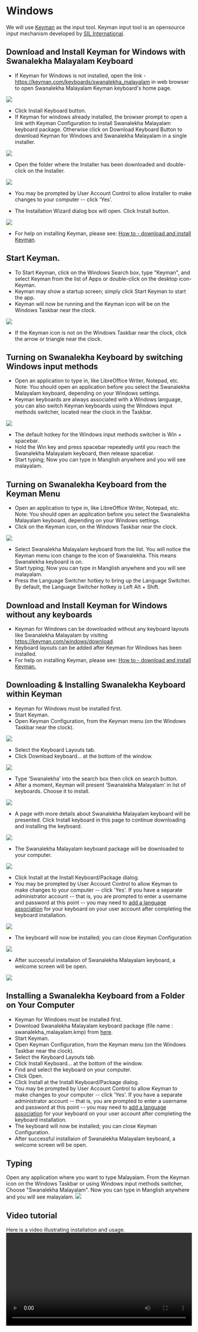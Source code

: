 # Windows

We will use <a href="https://keyman.com" target="_blank">Keyman</a> as the input tool. Keyman input tool is an opensource input mechanism developed by <a href="https://www.sil.org" target="_blank">SIL International</a>.

## Download and Install Keyman for Windows with Swanalekha Malayalam Keyboard
* If Keyman for Windows is not installed, open the link - <a href="https://keyman.com/keyboards/swanalekha_malayalam" target="_blank">https://keyman.com/keyboards/swanalekha_malayalam</a> in web browser to open Swanalekha Malayalam Keyman keyboard's home page.
<img src="/img/swanalekha-windows-1.png" style="width:auto">

* Click Install Keyboard button.
* If Keyman for windows already installed, the browser prompt to open a link with Keyman Configuration to install Swanalekha Malayalam keyboard package. Otherwise click on Download Keyboard Button to download Keyman for Windows and Swanalekha Malayalam in a single installer.
<img src="/img/swanalekha-windows-2.png" style="width:auto">

* Open the folder where the Installer has been downloaded and double-click on the Installer.
<img src="/img/swanalekha-windows-3.png" style="width:auto">

* You may be prompted by User Account Control to allow Installer to make changes to your computer -- click 'Yes'.

* The Installation Wizard dialog box will open. Click Install button.
<img src="/img/swanalekha-windows-4.png" style="width:auto">

* For help on installing Keyman, please see: <a href="https://help.keyman.com/products/windows/current-version/start/download-and-install-keyman" target="_blank">How to - download and install Keyman</a>.

## Start Keyman.
* To Start Keyman, click on the Windows Search box, type "Keyman", and select Keyman from the list of Apps or double-click on the desktop icon-Keyman.
* Keyman may show a startup screen; simply click Start Keyman to start the app. 
* Keyman will now be running and the Keyman icon will be on the Windows Taskbar near the clock.
<img src="/img/swanalekha-windows-5.png" style="width:auto">

* If the Keyman icon is not on the Windows Taskbar near the clock, click the arrow or triangle near the clock.

## Turning on Swanalekha Keyboard by switching Windows input methods
* Open an application to type in, like LibreOffice Writer, Notepad, etc. Note: You should open an application before you select the Swanalekha Malayalam keyboard, depending on your Windows settings.
* Keyman keyboards are always associated with a Windows language, you can also switch Keyman keyboards using the Windows input methods switcher, located near the clock in the Taskbar. 
<img src="/img/swanalekha-windows-6.png" style="width:auto">

* The default hotkey for the Windows input methods switcher is Win + spacebar. 
* Hold the Win key and press spacebar repeatedly until you reach the Swanalekha Malayalam keyboard, then release spacebar.
* Start typing; Now you can type in Manglish anywhere and you will see malayalam.

## Turning on Swanalekha Keyboard from the Keyman Menu

* Open an application to type in, like LibreOffice Writer, Notepad, etc. Note: You should open an application before you select the Swanalekha Malayalam keyboard, depending on your Windows settings.
* Click on the Keyman icon, on the Windows Taskbar near the clock.
<img src="/img/swanalekha-windows-7.png" style="width:auto">

* Select Swanalekha Malayalam keyboard from the list. You will notice the Keyman menu icon change to the icon of Swanalekha. This means Swanalekha keyboard is on.
* Start typing; Now you can type in Manglish anywhere and you will see malayalam.
* Press the Language Switcher hotkey to bring up the Language Switcher. By default, the Language Switcher hotkey is Left Alt + Shift.

## Download and Install Keyman for Windows without any keyboards
* Keyman for Windows can be downloaded without any keyboard layouts like Swanalekha Malayalam by visiting <a href="https://keyman.com/windows/download" target="_blank">https://keyman.com/windows/download</a>.
* Keyboard layouts can be added after Keyman for Windows has been installed.
* For help on installing Keyman, please see: <a href="https://help.keyman.com/products/windows/current-version/start/download-and-install-keyman" target="_blank">How to - download and install Keyman.</a>

## Downloading & Installing Swanalekha Keyboard within Keyman
* Keyman for Windows must be installed first.
* Start Keyman.
* Open Keyman Configuration, from the Keyman menu (on the Windows Taskbar near the clock).
<img src="/img/swanalekha-windows-8.png" style="width:auto">

* Select the Keyboard Layouts tab.
* Click Download keyboard… at the bottom of the window.
<img src="/img/swanalekha-windows-9.png" style="width:auto">

* Type ‘Swanalekha’ into the search box then click on search button.
* After a moment, Keyman will present ‘Swanalekha Malayalam’ in list of keyboards. Choose it to install.
<img src="/img/swanalekha-windows-10.png" style="width:auto">

* A page with more details about Swanalekha Malayalam keyboard will be presented. Click Install keyboard in this page to continue downloading and installing the keyboard.
<img src="/img/swanalekha-windows-11.png" style="width:auto">

* The Swanalekha Malayalam keyboard package will be downloaded to your computer.
<img src="/img/swanalekha-windows-12.png" style="width:auto">

* Click Install at the Install Keyboard/Package dialog.
* You may be prompted by User Account Control to allow Keyman to make changes to your computer -- click 'Yes'. If you have a separate administrator account -- that is, you are prompted to enter a username and password at this point -- you may need to <a href="https://help.keyman.com/products/windows/current-version/start/configure-computer" target="_blank"> add a language association</a> for your keyboard on your user account after completing the keyboard installation.
<img src="/img/swanalekha-windows-13.png" style="width:auto">

* The keyboard will now be installed; you can close Keyman Configuration
<img src="/img/swanalekha-windows-14.png" style="width:auto">

* After successful installaion of Swanalekha Malayalam keyboard, a welcome screen will be open.
<img src="/img/swanalekha-windows-15.png" style="width:auto">

## Installing a Swanalekha Keyboard from a Folder on Your Computer
* Keyman for Windows must be installed first.
* Download Swanalekha Malayalam keyboard package (file name : swanalekha_malayalam.kmp) from <a href="https://keyman.com/keyboards/swanalekha_malayalam" target="_blank">here</a>.
* Start Keyman.
* Open Keyman Configuration, from the Keyman menu (on the Windows Taskbar near the clock).
* Select the Keyboard Layouts tab.
* Click Install Keyboard… at the bottom of the window.
* Find and select the keyboard on your computer.
* Click Open.
* Click Install at the Install Keyboard/Package dialog.
* You may be prompted by User Account Control to allow Keyman to make changes to your computer -- click 'Yes'. If you have a separate administrator account -- that is, you are prompted to enter a username and password at this point -- you may need to <a href="https://help.keyman.com/products/windows/current-version/start/configure-computer" target="_blank"> add a language association</a> for your keyboard on your user account after completing the keyboard installation.
* The keyboard will now be installed; you can close Keyman Configuration.
* After successful installaion of Swanalekha Malayalam keyboard, a welcome screen will be open.

## Typing

Open any application where you want to type Malayalam. From the Keyman icon on the Windows Taskbar or using Windows input methods switcher, Choose "Swanalekha Malayalam". Now you can type in Manglish anywhere and you will see malayalam.
<img src="/img/swanalekha-windows-16.png" style="width:auto">

## Video tutorial

Here is a video illustrating installation and usage.
<video width="100%" height="auto" controls="controls">
<source src="/img/swanalekha-keyman.mp4" type="video/mp4"></video>

